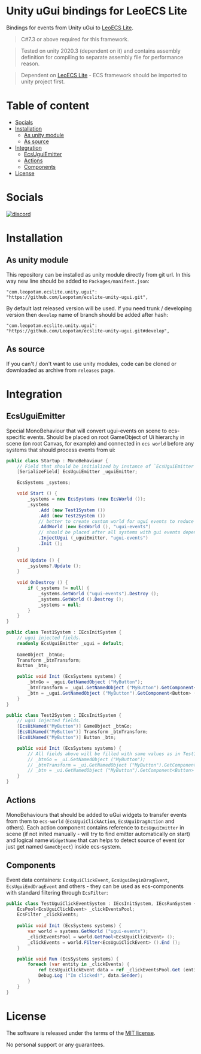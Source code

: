 # Unity uGui bindings for LeoECS Lite
Bindings for events from Unity uGui to [LeoECS Lite](https://github.com/Leopotam/ecslite).

> C#7.3 or above required for this framework.

> Tested on unity 2020.3 (dependent on it) and contains assembly definition for compiling to separate assembly file for performance reason.

> Dependent on [LeoECS Lite](https://github.com/Leopotam/ecslite) - ECS framework should be imported to unity project first.

# Table of content
* [Socials](#socials)
* [Installation](#installation)
    * [As unity module](#as-unity-module)
    * [As source](#as-source)
* [Integration](#integration)
    * [EcsUguiEmitter](#ecsuguiemitter)
    * [Actions](#actions)
    * [Components](#components)
* [License](#license)

# Socials
[![discord](https://img.shields.io/discord/404358247621853185.svg?label=enter%20to%20discord%20server&style=for-the-badge&logo=discord)](https://discord.gg/5GZVde6)

# Installation

## As unity module
This repository can be installed as unity module directly from git url. In this way new line should be added to `Packages/manifest.json`:
```
"com.leopotam.ecslite.unity.ugui": "https://github.com/Leopotam/ecslite-unity-ugui.git",
```
By default last released version will be used. If you need trunk / developing version then `develop` name of branch should be added after hash:
```
"com.leopotam.ecslite.unity.ugui": "https://github.com/Leopotam/ecslite-unity-ugui.git#develop",
```

## As source
If you can't / don't want to use unity modules, code can be cloned or downloaded as archive from `releases` page.

# Integration

## EcsUguiEmitter
Special MonoBehaviour that will convert ugui-events on scene to ecs-specific events. Should be placed on root GameObject of Ui hierarchy in scene (on root Canvas, for example) and connected in `ecs world` before any systems that should process events from ui:
```csharp
public class Startup : MonoBehaviour {
    // Field that should be initialized by instance of `EcsUguiEmitter` assigned to Ui root GameObject.
    [SerializeField] EcsUguiEmitter _uguiEmitter;

    EcsSystems _systems;

    void Start () {
        _systems = new EcsSystems (new EcsWorld ());
        _systems
            .Add (new Test1System ())
            .Add (new Test2System ())
            // better to create custom world for ugui events to reduce memory consuming for default world.
            .AddWorld (new EcsWorld (), "ugui-events")
            // should be placed after all systems with gui events dependency.
            .InjectUgui (_uguiEmitter, "ugui-events")
            .Init ();
    }
    
    void Update () {
        _systems?.Update ();
    }
    
    void OnDestroy () {
        if (_systems != null) {
            _systems.GetWorld ("ugui-events").Destroy ();
            _systems.GetWorld ().Destroy ();
            _systems = null;
        }
    }
}

public class Test1System : IEcsInitSystem {
    // ugui injected fields.
    readonly EcsUguiEmitter _ugui = default;
    
    GameObject _btnGo;
    Transform _btnTransform;
    Button _btn;

    public void Init (EcsSystems systems) {
        _btnGo = _ugui.GetNamedObject ("MyButton");
        _btnTransform = _ugui.GetNamedObject ("MyButton").GetComponent<Transform> ();
        _btn = _ugui.GetNamedObject ("MyButton").GetComponent<Button> ();
    }
}

public class Test2System : IEcsInitSystem {
    // ugui injected fields.
    [EcsUiNamed("MyButton")] GameObject _btnGo;
    [EcsUiNamed("MyButton")] Transform _btnTransform;
    [EcsUiNamed("MyButton")] Button _btn;

    public void Init (EcsSystems systems) {
        // All fields above will be filled with same values as in Test1System:
        // _btnGo = _ui.GetNamedObject ("MyButton");
        // _btnTransform = _ui.GetNamedObject ("MyButton").GetComponent<Transform> ();
        // _btn = _ui.GetNamedObject ("MyButton").GetComponent<Button> ();
    }
}
```

## Actions
MonoBehaviours that should be added to uGui widgets to transfer events from them to `ecs-world` (`EcsUguiClickAction`, `EcsUguiDragAction` and others). Each action component contains reference to `EcsUguiEmitter` in scene (if not inited manually - will try to find emitter automatically on start) and logical name `WidgetName` that can helps to detect source of event (or just get named `GameObject`) inside ecs-system.

## Components
Event data containers: `EcsUguiClickEvent`, `EcsUguiBeginDragEvent`, `EcsUguiEndDragEvent` and others - they can be used as ecs-components with standard filtering through `EcsFilter`:
```csharp
public class TestUguiClickEventSystem : IEcsInitSystem, IEcsRunSystem {
    EcsPool<EcsUguiClickEvent> _clickEventsPool;
    EcsFilter _clickEvents;
    
    public void Init (EcsSystems systems) {
        var world = systems.GetWorld ("ugui-events");
        _clickEventsPool = world.GetPool<EcsUguiClickEvent> (); 
        _clickEvents = world.Filter<EcsUguiClickEvent> ().End ();
    }

    public void Run (EcsSystems systems) {
        foreach (var entity in _clickEvents) {
            ref EcsUguiClickEvent data = ref _clickEventsPool.Get (entity);
            Debug.Log ("Im clicked!", data.Sender);
        }
    }
}
```

# License
The software is released under the terms of the [MIT license](./LICENSE.md).

No personal support or any guarantees.
